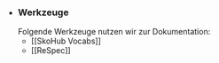- ### Werkzeuge
  Folgende Werkzeuge nutzen wir zur Dokumentation:
  * [[SkoHub Vocabs]]
  * [[ReSpec]]